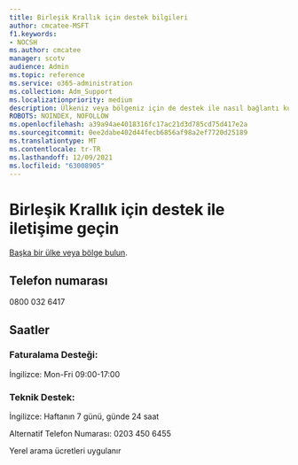 ```yaml
---
title: Birleşik Krallık için destek bilgileri
author: cmcatee-MSFT
f1.keywords:
- NOCSH
ms.author: cmcatee
manager: scotv
audience: Admin
ms.topic: reference
ms.service: o365-administration
ms.collection: Adm_Support
ms.localizationpriority: medium
description: Ülkeniz veya bölgeniz için de destek ile nasıl bağlantı kuracaklarını öğrenin.
ROBOTS: NOINDEX, NOFOLLOW
ms.openlocfilehash: a39a94ae4018316fc17ac21d3d785cd75d417e2a
ms.sourcegitcommit: 0ee2dabe402d44fecb6856af98a2ef7720d25189
ms.translationtype: MT
ms.contentlocale: tr-TR
ms.lasthandoff: 12/09/2021
ms.locfileid: "63008905"
---
```

# <a name="contact-support-for-united-kingdom"></a>Birleşik Krallık için destek ile iletişime geçin

[Başka bir ülke veya bölge bulun](../get-help-support.md).

## <a name="phone-number"></a>Telefon numarası
0800 032 6417

## <a name="hours"></a>Saatler
### <a name="billing-support"></a>Faturalama Desteği:

İngilizce: Mon-Fri 09:00-17:00

### <a name="technical-support"></a>Teknik Destek:

İngilizce: Haftanın 7 günü, günde 24 saat

Alternatif Telefon Numarası: 0203 450 6455

Yerel arama ücretleri uygulanır
